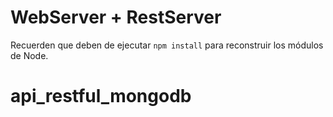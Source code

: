 # WebServer + RestServer

Recuerden que deben de ejecutar ```npm install``` para reconstruir los módulos de Node.
# api_restful_mongodb
